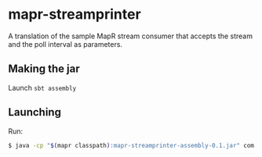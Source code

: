 # mapr-streamprinter

A translation of the sample MapR stream consumer that accepts the stream and the poll interval as parameters.

## Making the jar

Launch `sbt assembly`

## Launching

Run:
```sh
$ java -cp "$(mapr classpath):mapr-streamprinter-assembly-0.1.jar" com.github.simonedeponti.maprstreamprinter.MaprStreamPrinter /path/to/stream:topic 1
```